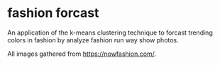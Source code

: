 # fashion forcast
An application of the k-means clustering technique to forcast trending colors in fashion by analyze fashion run way show photos.

All images gathered from https://nowfashion.com/. 
